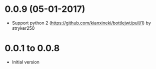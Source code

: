 # 0.0.9 (05-01-2017)
- Support python 2 (https://github.com/kianxineki/bottlejwt/pull/1) by stryker250

# 0.0.1 to 0.0.8
- Initial version
